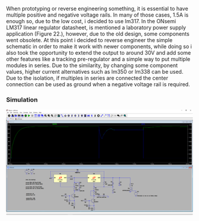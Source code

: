 When prototyping or reverse engineering something, it is essential to have multiple positive and negative voltage rails. In many of those cases, 1.5A is enough so, due to the low cost, i decided to use lm317. In the ONsemi LM317 linear regulator datasheet, is mentioned a laboratory power supply application (Figure 22.), however, due to the old design, some components went obsolete. At this point i decided to reverse engineer the simple schematic in order to make it work with newer components, while doing so i also took the opportunity to extend the output to around 30V and add some other features like a tracking pre-regulator and a simple way to put multiple modules in series. Due to the similarity, by changing some component values, higher current alternatives such as lm350 or lm338 can be used. Due to the isolation, if multiples in series are connected the center connection can be used as ground when a negative voltage rail is required. 

### Simulation
![alt text](https://github.com/gggioe/uPSU/blob/main/Simulation/Linear_stage_v2.png)
